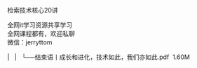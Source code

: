检索技术核心20讲  

全网it学习资源共享学习<br>全网课程都有，欢迎私聊<br>微信：jerryttom<br>

| &nbsp;&nbsp;| &nbsp;&nbsp;└──结束语丨成长和进化，技术如此，我们亦如此.pdf &nbsp;1.60M